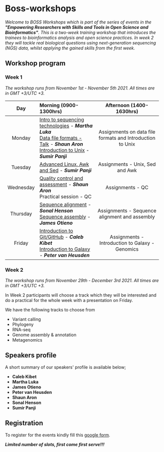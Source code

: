 # Boss-workshops

_Welcome to BOSS Workshops which is part of the series of events in the **"Empowering Researchers with Skills and Tools in Open Science and Bioinformatics"**. This is a two-week training workshop that introduces the trainees to bioinformatics analysis and open science practices. In week 2 they will tackle real biological questions using next-generation sequencing (NGS) data, whilst applying the gained skills from the first week._


## Workshop program
### Week 1

_The workshop runs from November 1st - November 5th 2021. All times are in GMT +3/UTC +3._

| **Day** | **Morning (0900-1300hrs)** | **Afternoon (1400-1630hrs)** |
|:-------:|:---------------------------|:-----------------------------:|
| Monday | [Intro to sequencing technologies]() - **_Martha Luka_** <br />[Data file formats - Talk]() - **_Shaun Aron_** <br /> [Introduction to Unix]() - **_Sumir Panji_** | Assignments on data file formats and Introduction to Unix |
| Tuesday | [Advanced Linux, Awk and Sed]() - **_Sumir Panji_** | Assignments - Unix, Sed and Awk |
| Wednesday | [Quality control and assessment]() - **_Shaun Aron_** <br /> Practical session - QC | Assignments - QC |
| Thursday | [Sequence alignment]() - **_Sonal Henson_** <br /> [Sequence assembly]() - **_James Otieno_** | Assignments - Sequence alignment and assembly |
| Friday | [Introduction to Git/GitHub]() - **_Caleb Kibet_** <br /> [Introduction to Galaxy]() - **_Peter van Heusden_** | Assignments - Introduction to Galaxy - Genomics |

### Week 2

_The workshop runs from November 29th - December 3rd 2021. All times are in GMT +3/UTC +3._

In Week 2 participants will choose a track which they will be interested and do a practical for the whole week with a presentation on Friday.

We have the following tracks to choose from
 - Variant calling 
 - Phylogeny 
 - RNA-seq 
 - Genome assembly & annotation 
 - Metagenomics

## Speakers profile
A short summary of our speakers' profile is available below;

- **Caleb Kibet**
- **Martha Luka**
- **James Otieno**
- **Peter van Heusden**
- **Shaun Aron**
- **Sonal Henson**
- **Sumir Panji**

## Registration
To register for the events kindly fill this [google form](https://forms.gle/TKu5AgBUJj98LWXi7).

**_Limited number of slots, first come first serve!!!_**
